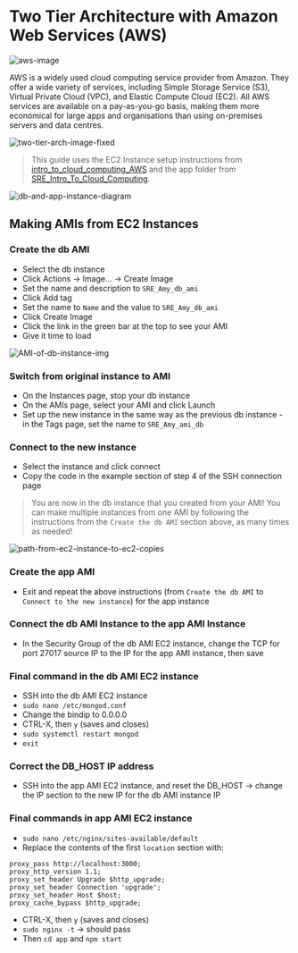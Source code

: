 # Two Tier Architecture with Amazon Web Services (AWS)  

![aws-image](https://user-images.githubusercontent.com/88166874/131985801-faadee4a-50fb-44fb-b26a-b4d6c1cbf11b.gif)

AWS is a widely used cloud computing service provider from Amazon. They offer a wide variety of services, including Simple Storage Service (S3), Virtual Private Cloud (VPC), and Elastic Compute Cloud (EC2). All AWS services are available on a pay-as-you-go basis, making them more economical for large apps and organisations than using on-premises servers and data centres.   

![two-tier-arch-image-fixed](https://user-images.githubusercontent.com/88166874/131900069-8efd6227-b859-4ea0-bae7-fca9f185a32d.png)  

> This guide uses the EC2 Instance setup instructions from [intro_to_cloud_computing_AWS](https://github.com/am93596/intro_to_cloud_computing_AWS)
> and the app folder from [SRE_Intro_To_Cloud_Computing](https://github.com/am93596/SRE_Intro_To_Cloud_Computing).  

![db-and-app-instance-diagram](https://user-images.githubusercontent.com/88166874/131906372-30678efb-c40f-4e58-badd-9d91051e1ac1.png)

## Making AMIs from EC2 Instances
### Create the db AMI
- Select the db instance
- Click Actions -> Image... -> Create Image
- Set the name and description to `SRE_Amy_db_ami`
- Click Add tag
- Set the name to `Name` and the value to `SRE_Amy_db_ami`
- Click Create Image
- Click the link in the green bar at the top to see your AMI
- Give it time to load  

![AMI-of-db-instance-img](https://user-images.githubusercontent.com/88166874/131903872-8a0e036e-b228-4fce-964c-e9417996f264.png)

### Switch from original instance to AMI
- On the Instances page, stop your db instance
- On the AMIs page, select your AMI and click Launch
- Set up the new instance in the same way as the previous db instance - in the Tags page, set the name to `SRE_Amy_ami_db`  

### Connect to the new instance
- Select the instance and click connect
- Copy the code in the example section of step 4 of the SSH connection page  
> You are now in the db instance that you created from your AMI!
> You can make multiple instances from one AMI by following the instructions from the `Create the db AMI` section above, as many times as needed!

![path-from-ec2-instance-to-ec2-copies](https://user-images.githubusercontent.com/88166874/131904372-50c7e832-f8a0-489e-84b9-8cc137755310.png)

### Create the app AMI
- Exit and repeat the above instructions (from `Create the db AMI` to `Connect to the new instance`) for the app instance
### Connect the db AMI Instance to the app AMI Instance
- In the Security Group of the db AMI EC2 instance, change the TCP for port 27017 source IP to the IP for the app AMI instance, then save
### Final command in the db AMI EC2 instance
- SSH into the db AMI EC2 instance
- `sudo nano /etc/mongod.conf`
- Change the bindip to 0.0.0.0
- CTRL-X, then `y` (saves and closes)
- `sudo systemctl restart mongod`
- `exit`
### Correct the DB_HOST IP address
- SSH into the app AMI EC2 instance, and reset the DB_HOST -> change the IP section to the new IP for the db AMI instance IP
### Final commands in app AMI EC2 instance
- `sudo nano /etc/nginx/sites-available/default`
- Replace the contents of the first `location` section with:
```
proxy_pass http://localhost:3000;      
proxy_http_version 1.1;
proxy_set_header Upgrade $http_upgrade;
proxy_set_header Connection 'upgrade'; 
proxy_set_header Host $host;
proxy_cache_bypass $http_upgrade;
```
- CTRL-X, then `y` (saves and closes)
- `sudo nginx -t` -> should pass
- Then `cd app` and `npm start`
